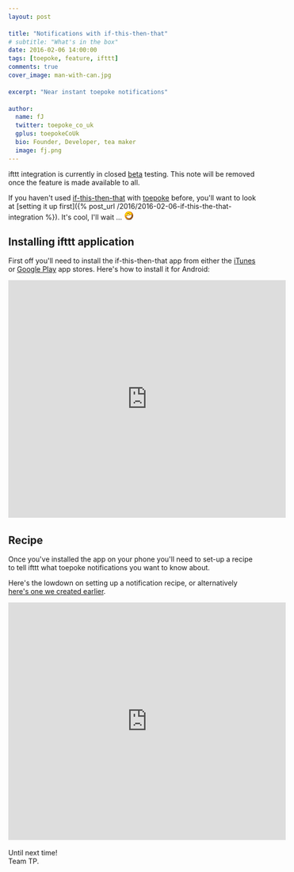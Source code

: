 ```yaml
---
layout: post

title: "Notifications with if-this-then-that"
# subtitle: "What's in the box"
date: 2016-02-06 14:00:00
tags: [toepoke, feature, ifttt]
comments: true
cover_image: man-with-can.jpg

excerpt: "Near instant toepoke notifications"

author:
  name: fJ
  twitter: toepoke_co_uk
  gplus: toepokeCoUk
  bio: Founder, Developer, tea maker
  image: fj.png
---
```


<p class="beta">
	ifttt integration is currently in closed <a href="https://en.wikipedia.org/wiki/Software_release_life_cycle#Open_and_closed_beta">beta</a> testing.
	This note will be removed once the feature is made available to all.
</p> 

If you haven't used [if-this-then-that](https://ifttt.com) with [toepoke](https://toepoke.co.uk) before, you'll want to 
look at [setting it up first]({% post_url /2016/2016-02-06-if-this-the-that-integration %}). It's cool, I'll wait ... <img src='/images/grin.png' alt='grin' title='grin' />

## Installing ifttt application

First off you'll need to install the if-this-then-that app from either the [iTunes](https://itunes.apple.com/us/app/ifttt/id660944635) or [Google Play](https://play.google.com/store/apps/details?id=com.ifttt.ifttt) app stores.
Here's how to install it for Android:

<div class="g-chart">
	<iframe width="560" height="480" src="https://www.youtube.com/embed/6WZ61sr7LAU" frameborder="0" allowfullscreen></iframe>
</div>

## Recipe 

Once you've installed the app on your phone you'll need to set-up a recipe to tell ifttt what toepoke notifications you want to know about.

Here's the lowdown on setting up a notification recipe, or alternatively [here's one we created earlier](https://ifttt.com/recipes/377413-toepoke-send-me-a-notification-when-something-happens-to-my-match). 

<div class="g-chart">
	<iframe width="560" height="480" src="https://www.youtube.com/embed/xwZj6TOML30" frameborder="0" allowfullscreen></iframe>
</div>

Until next time!<br/>
Team TP.






